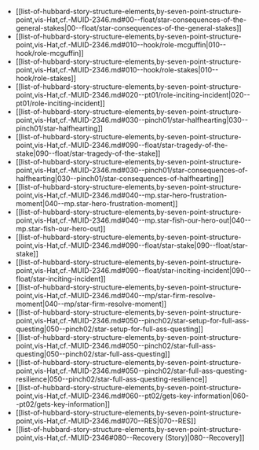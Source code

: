 
* [[list-of-hubbard-story-structure-elements,by-seven-point-structure-point,vis-Hat,cf.-MUID-2346.md#00--float/star-consequences-of-the-general-stakes|00--float/star-consequences-of-the-general-stakes]]
* [[list-of-hubbard-story-structure-elements,by-seven-point-structure-point,vis-Hat,cf.-MUID-2346.md#010--hook/role-mcguffin|010--hook/role-mcguffin]]
* [[list-of-hubbard-story-structure-elements,by-seven-point-structure-point,vis-Hat,cf.-MUID-2346.md#010--hook/role-stakes|010--hook/role-stakes]]
* [[list-of-hubbard-story-structure-elements,by-seven-point-structure-point,vis-Hat,cf.-MUID-2346.md#020--pt01/role-inciting-incident|020--pt01/role-inciting-incident]]
* [[list-of-hubbard-story-structure-elements,by-seven-point-structure-point,vis-Hat,cf.-MUID-2346.md#030--pinch01/star-halfhearting|030--pinch01/star-halfhearting]]
* [[list-of-hubbard-story-structure-elements,by-seven-point-structure-point,vis-Hat,cf.-MUID-2346.md#090--float/star-tragedy-of-the-stake|090--float/star-tragedy-of-the-stake]]
* [[list-of-hubbard-story-structure-elements,by-seven-point-structure-point,vis-Hat,cf.-MUID-2346.md#030--pinch01/star-consequences-of-halfhearting|030--pinch01/star-consequences-of-halfhearting]]
* [[list-of-hubbard-story-structure-elements,by-seven-point-structure-point,vis-Hat,cf.-MUID-2346.md#040--mp.star-hero-frustration-moment|040--mp.star-hero-frustration-moment]]
* [[list-of-hubbard-story-structure-elements,by-seven-point-structure-point,vis-Hat,cf.-MUID-2346.md#040--mp.star-fish-our-hero-out|040--mp.star-fish-our-hero-out]]
* [[list-of-hubbard-story-structure-elements,by-seven-point-structure-point,vis-Hat,cf.-MUID-2346.md#090--float/star-stake|090--float/star-stake]]
* [[list-of-hubbard-story-structure-elements,by-seven-point-structure-point,vis-Hat,cf.-MUID-2346.md#090--float/star-inciting-incident|090--float/star-inciting-incident]]
* [[list-of-hubbard-story-structure-elements,by-seven-point-structure-point,vis-Hat,cf.-MUID-2346.md#040--mp/star-firm-resolve-moment|040--mp/star-firm-resolve-moment]]
* [[list-of-hubbard-story-structure-elements,by-seven-point-structure-point,vis-Hat,cf.-MUID-2346.md#050--pinch02/star-setup-for-full-ass-questing|050--pinch02/star-setup-for-full-ass-questing]]
* [[list-of-hubbard-story-structure-elements,by-seven-point-structure-point,vis-Hat,cf.-MUID-2346.md#050--pinch02/star-full-ass-questing|050--pinch02/star-full-ass-questing]]
* [[list-of-hubbard-story-structure-elements,by-seven-point-structure-point,vis-Hat,cf.-MUID-2346.md#050--pinch02/star-full-ass-questing-resilience|050--pinch02/star-full-ass-questing-resilience]]
* [[list-of-hubbard-story-structure-elements,by-seven-point-structure-point,vis-Hat,cf.-MUID-2346.md#060--pt02/gets-key-information|060--pt02/gets-key-information]]
* [[list-of-hubbard-story-structure-elements,by-seven-point-structure-point,vis-Hat,cf.-MUID-2346.md#070--RES|070--RES]]
* [[list-of-hubbard-story-structure-elements,by-seven-point-structure-point,vis-Hat,cf.-MUID-2346#080--Recovery (Story)|080--Recovery]]
